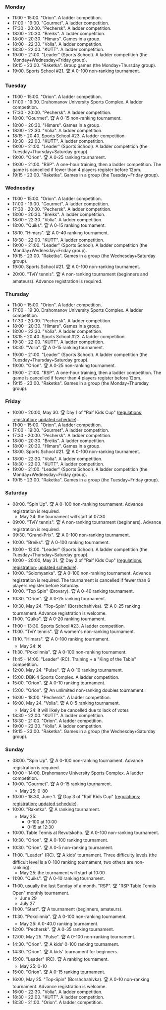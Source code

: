 
<h3 id="monday">Monday</h3>

* 11:00 - 15:00. "Orion". A ladder competition.
* 17:00 - 19:00. "Gourmet". A ladder competition.
* 17:30 - 20:00. "Pechersk". A ladder competition.
* 18:00 - 20:30. "Breiks". A ladder competition.
* 18:00 - 20:30. "Himars". Games in a group.
* 18:00 - 22:30. "Volia". A ladder competition.
* 18:30 - 22:00. "KUTT". A ladder competition.
* 19:00 - 21:00. "Leader" (Sports School). A ladder competition (the Monday+Wednesday+Friday group).
* 19:15 - 23:00. "Raketka". Group games (the Monday+Thursday group).
* 19:00. Sports School #21. 🏆 A 0-100 non-ranking tournament.

<h3 id="tuesday">Tuesday</h3>

* 11:00 - 15:00. "Orion". A ladder competition.
* 17:00 - 19:30. Drahomanov University Sports Complex. A ladder competition.
* 17:30 - 20:00. "Pechersk". A ladder competition.
* 18:00. "Gourmet". 🏆 A 0-15 non-ranking tournament.
* 18:00 - 20:30. "Himars". Games in a group.
* 18:00 - 22:30. "Volia". A ladder competition.
* 18:15 - 20:40. Sports School #23. A ladder competition.
* 18:30 - 22:00. "KUTT". A ladder competition.
* 19:00 - 21:00. "Leader" (Sports School). A ladder competition (the Tuesday+Thursday+Saturday group).
* 19:00. "Orion". 🏆 A 0-25 ranking tournament.
* 19:00 - 21:00. "RSP". A one-hour training, then a ladder competition. The game is cancelled if fewer than 4 players register before 12pm.
* 19:15 - 23:00. "Raketka". Games in a group (the Tuesday+Friday group).

<h3 id="wednesday">Wednesday</h3>

* 11:00 - 15:00. "Orion". A ladder competition.
* 17:00 - 19:00. "Gourmet". A ladder competition.
* 17:30 - 20:00. "Pechersk". A ladder competition.
* 18:00 - 20:30. "Breiks". A ladder competition.
* 18:00 - 22:30. "Volia". A ladder competition.
* 18:00. "Quiks". 🏆 A 0-15 ranking tournament.
* 18:10. "Himars". 🏆 A 0-40 ranking tournament.
* 18:30 - 22:00. "KUTT". A ladder competition.
* 19:00 - 21:00. "Leader" (Sports School). A ladder competition (the Monday+Wednesday+Friday group).
* 19:15 - 23:00. "Raketka". Games in a group (the Wednesday+Saturday group).
* 19:00. Sports School #21. 🏆 A 0-100 non-ranking tournament.
* 20:00. "TviY tennis". 🏆 A non-ranking tournament (beginners and amateurs). Advance registration is required.

<h3 id="thursday">Thursday</h3>

* 11:00 - 15:00. "Orion". A ladder competition.
* 17:00 - 19:30. Drahomanov University Sports Complex. A ladder competition.
* 17:30 - 20:00. "Pechersk". A ladder competition.
* 18:00 - 20:30. "Himars". Games in a group.
* 18:00 - 22:30. "Volia". A ladder competition.
* 18:15 - 20:40. Sports School #23. A ladder competition.
* 19:30 - 22:00. "KUTT". A ladder competition.
* 18:30. "Volia". 🏆 A 0-15 ranking tournament.
* 19:00 - 21:00. "Leader" (Sports School). A ladder competition (the Tuesday+Thursday+Saturday group).
* 19:00. "Orion". 🏆 A 0-25 non-ranking tournament.
* 19:00 - 21:00. "RSP". A one-hour training, then a ladder competition. The game is cancelled if fewer than 4 players register before 12pm.
* 19:15 - 23:00. "Raketka". Games in a group (the Monday+Thursday group).

<h3 id="friday">Friday</h3>

* 10:00 - 20:00, May 30. 🏆 Day 1 of "Raif Kids Cup" ([regulations](assets/temp/Raif-Kids-Cup.pdf); [registration](https://docs.google.com/forms/d/e/1FAIpQLSeZ8X-skGoiDASvUqYm3yG_bCoiCPSo9X16o_LKt_mnP40r_g/viewform); [updated schedule](assets/temp/raif-kids-cup-May-21-update.jpeg)).
* 11:00 - 15:00. "Orion". A ladder competition.
* 17:00 - 19:00. "Gourmet". A ladder competition.
* 17:30 - 20:00. "Pechersk". A ladder competition.
* 18:00 - 20:30. "Breiks". A ladder competition.
* 18:00 - 20:30. "Himars". Games in a group.
* 18:00. Sports School #21. 🏆 A 0-100 non-ranking tournament.
* 18:00 - 22:30. "Volia". A ladder competition.
* 18:30 - 22:00. "KUTT". A ladder competition.
* 19:00 - 21:00. "Leader" (Sports School). A ladder competition (the Monday+Wednesday+Friday group).
* 19:15 - 23:00. "Raketka". Games in a group (the Tuesday+Friday group).

<h3 id="saturday">Saturday</h3>

* 08:00. "Spin Up". 🏆 A 0-100 non-ranking tournament. Advance registration is required.
  * May 24: the tournament will start at 07:30
* 09:00. "TviY tennis". 🏆 A non-ranking tournament (beginners). Advance registration is required.
* 09:30. "Grand-Prix". 🏆 A 0-100 non-ranking tournament.
* 10:00. "Breiks". 🏆 A 0-100 ranking tournament.
* 10:00 - 12:00. "Leader" (Sports School). A ladder competition (the Tuesday+Thursday+Saturday group).
* 10:00 - 20:00, May 31. 🏆 Day 2 of "Raif Kids Cup" ([regulations](assets/temp/Raif-Kids-Cup.pdf); [registration](https://docs.google.com/forms/d/e/1FAIpQLSeZ8X-skGoiDASvUqYm3yG_bCoiCPSo9X16o_LKt_mnP40r_g/viewform); [updated schedule](assets/temp/raif-kids-cup-May-21-update.jpeg)).
* 10:00. "Solomyanka". 🏆 A 0-100 non-ranking tournament. Advance registration is required. The tournament is cancelled if fewer than 6 players register before Saturday.
* 10:00. "Top Spin" (Brovary). 🏆 A 0-40 ranking tournament.
* 10:30. "Orion". 🏆 A 0-25 ranking tournament.
* 10:30, May 24. "Top-Spin" (Borshchahivka). 🏆 A 0-25 ranking tournament. Advance registration is welcome.
* 11:00. "Quiks". 🏆 A 0-20 ranking tournament.
* 11:00 - 13:30. Sports School #23. A ladder competition.
* 11:00. "TviY tennis". 🏆 A women's non-ranking tournament.
* 11:10. "Himars". 🏆 A 0-100 ranking tournament.
  * May 24: ❌
* 11:30. "Pokolinnia". 🏆 A 0-100 non-ranking tournament.
* 11:45 - 14:00. "Leader" (RC). Training + a "King of the Table" competition.
* 12:00, May 24. "Pulse". 🏆 A 0-10 ranking tournament.
* 15:00. DBK-4 Sports Complex. A ladder competition.
* 15:00. "Orion". 🏆 A 0-10 ranking tournament.
* 15:00. "Orion". 🏆 An unlimited non-ranking doubles tournament.
* 16:00 - 18:00. "Pechersk". A ladder competition.
* 16:00, May 24. "Volia". 🏆 A 0-5 ranking tournament.
  * May 24: it will likely be cancelled due to lack of votes
* 18:30 - 22:00. "KUTT". A ladder competition.
* 18:30 - 21:00. "Orion". A ladder competition.
* 19:00 - 22:30. "Volia". A ladder competition.
* 19:15 - 23:00. "Raketka". Games in a group (the Wednesday+Saturday group).

<h3 id="sunday">Sunday</h3>

* 08:00. "Spin Up". 🏆 A 0-100 non-ranking tournament. Advance registration is required.
* 10:00 - 14:00. Drahomanov University Sports Complex. A ladder competition.
* 10:00. "Gourmet". 🏆 A 0-15 ranking tournament.
  * May 25: 0-80
* 10:00 - 18:30, June 1. 🏆 Day 3 of "Raif Kids Cup" ([regulations](assets/temp/Raif-Kids-Cup.pdf); [registration](https://docs.google.com/forms/d/e/1FAIpQLSeZ8X-skGoiDASvUqYm3yG_bCoiCPSo9X16o_LKt_mnP40r_g/viewform); [updated schedule](assets/temp/raif-kids-cup-May-21-update.jpeg)).
* 10:00. "Raketka". 🏆 A ranking tournament.
  * May 25:
    * 0-100 at 10:00
    * 0-15 at 12:30
* 10:00. Table Tennis at Revutskoho. 🏆 A 0-100 non-ranking tournament.
* 10:30. "Orion". 🏆 A 0-100 ranking tournament.
* 10:30. "Orion". 🏆 A 0-5 non-ranking tournament.
* 11:00. "Leader" (RC). 🏆 A kids' tournament. Three difficulty levels (the difficult level is a 0-100 ranking tournament, two others are non-ranking).
  * May 25: the tournament will start at 10:00
* 11:00. "Quiks". 🏆 A 0-10 ranking tournament.
* 11:00, usually the last Sunday of a month. "RSP". 🏆 "RSP Table Tennis Open" monthly tournament.
  * June 29
  * July 27
* 11:00. "Start". 🏆 A tournament (beginners, amateurs).
* 11:30. "Pokolinnia". 🏆 A 0-100 non-ranking tournament.
  * May 25: A 0-40.0 ranking tournament.
* 12:00. "Pechersk". 🏆 A 0-35 ranking tournament.
* 12:00, May 25. "Pulse". 🏆 A 0-100 non-ranking tournament.
* 14:30. "Orion". 🏆 A kids' 0-100 ranking tournament.
* 14:30. "Orion". 🏆 A kids' tournament for beginners.
* 15:00. "Leader" (RC). 🏆 A ranking tournament.
  * May 25: 0-10
* 15:00. "Orion". 🏆 A 0-15 ranking tournament.
* 16:00, May 25. "Top-Spin" (Borshchahivka). 🏆 A 0-10 non-ranking tournament. Advance registration is welcome.
* 16:00 - 22:30. "Volia". A ladder competition.
* 18:30 - 22:00. "KUTT". A ladder competition.
* 18:30 - 21:00. "Orion". A ladder competition.
